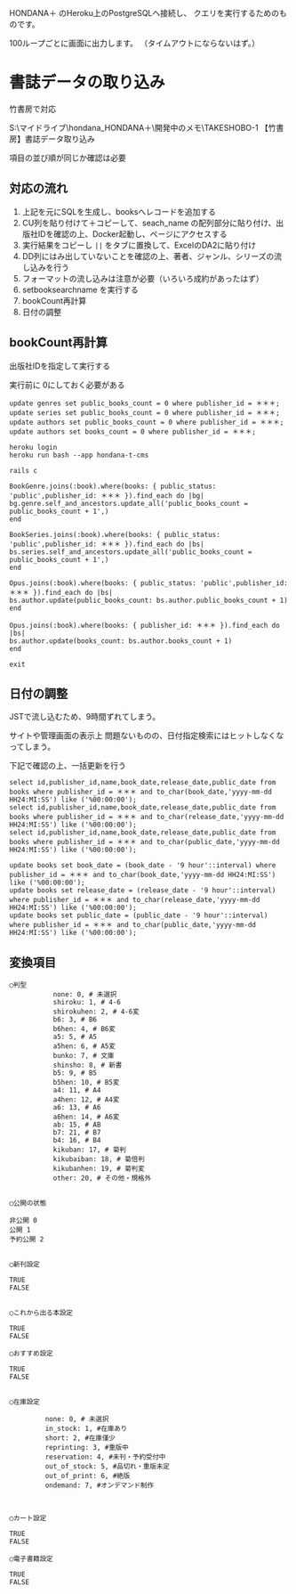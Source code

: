 
HONDANA＋ のHeroku上のPostgreSQLへ接続し、
クエリを実行するためのものです。

100ループごとに画面に出力します。
（タイムアウトにならないはず。）


# 書誌データの取り込み

竹書房で対応

S:\マイドライブ\hondana\_HONDANA＋\開発中のメモ\TAKESHOBO-1 【竹書房】書誌データ取り込み

項目の並び順が同じか確認は必要

## 対応の流れ

1. 上記を元にSQLを生成し、booksへレコードを追加する
1. CU列を貼り付けて＋コピーして、seach_name の配列部分に貼り付け、出版社IDを確認の上、Docker起動し、ページにアクセスする
1. 実行結果をコピーし `||` をタブに置換して、ExcelのDA2に貼り付け
1. DD列にはみ出していないことを確認の上、著者、ジャンル、シリーズの流し込みを行う
1. フォーマットの流し込みは注意が必要（いろいろ成約があったはず）
1. setbooksearchname を実行する
1. bookCount再計算
1. 日付の調整


## bookCount再計算

出版社IDを指定して実行する

実行前に 0にしておく必要がある

```
update genres set public_books_count = 0 where publisher_id = ＊＊＊;
update series set public_books_count = 0 where publisher_id = ＊＊＊;
update authors set public_books_count = 0 where publisher_id = ＊＊＊;
update authors set books_count = 0 where publisher_id = ＊＊＊;

heroku login
heroku run bash --app hondana-t-cms

rails c

BookGenre.joins(:book).where(books: { public_status: 'public',publisher_id: ＊＊＊ }).find_each do |bg|
bg.genre.self_and_ancestors.update_all('public_books_count = public_books_count + 1',)
end

BookSeries.joins(:book).where(books: { public_status: 'public',publisher_id: ＊＊＊ }).find_each do |bs|
bs.series.self_and_ancestors.update_all('public_books_count = public_books_count + 1',)
end

Opus.joins(:book).where(books: { public_status: 'public',publisher_id: ＊＊＊ }).find_each do |bs|
bs.author.update(public_books_count: bs.author.public_books_count + 1)
end

Opus.joins(:book).where(books: { publisher_id: ＊＊＊ }).find_each do |bs|
bs.author.update(books_count: bs.author.books_count + 1)
end

exit
```

## 日付の調整

JSTで流し込むため、9時間ずれてしまう。  
  
サイトや管理画面の表示上 問題ないものの、日付指定検索にはヒットしなくなってしまう。  
  
下記で確認の上、一括更新を行う

```
select id,publisher_id,name,book_date,release_date,public_date from books where publisher_id = ＊＊＊ and to_char(book_date,'yyyy-mm-dd HH24:MI:SS') like ('%00:00:00');
select id,publisher_id,name,book_date,release_date,public_date from books where publisher_id = ＊＊＊ and to_char(release_date,'yyyy-mm-dd HH24:MI:SS') like ('%00:00:00');
select id,publisher_id,name,book_date,release_date,public_date from books where publisher_id = ＊＊＊ and to_char(public_date,'yyyy-mm-dd HH24:MI:SS') like ('%00:00:00');

update books set book_date = (book_date - '9 hour'::interval) where publisher_id = ＊＊＊ and to_char(book_date,'yyyy-mm-dd HH24:MI:SS') like ('%00:00:00');
update books set release_date = (release_date - '9 hour'::interval) where publisher_id = ＊＊＊ and to_char(release_date,'yyyy-mm-dd HH24:MI:SS') like ('%00:00:00');
update books set public_date = (public_date - '9 hour'::interval) where publisher_id = ＊＊＊ and to_char(public_date,'yyyy-mm-dd HH24:MI:SS') like ('%00:00:00');
```

## 変換項目

```
◯判型
           none: 0, # 未選択
           shiroku: 1, # 4-6
           shirokuhen: 2, # 4-6変
           b6: 3, # B6
           b6hen: 4, # B6変
           a5: 5, # A5
           a5hen: 6, # A5変
           bunko: 7, # 文庫
           shinsho: 8, # 新書
           b5: 9, # B5
           b5hen: 10, # B5変
           a4: 11, # A4
           a4hen: 12, # A4変
           a6: 13, # A6
           a6hen: 14, # A6変
           ab: 15, # AB
           b7: 21, # B7
           b4: 16, # B4
           kikuban: 17, # 菊判
           kikubaiban: 18, # 菊倍判
           kikubanhen: 19, # 菊判変
           other: 20, # その他・規格外


◯公開の状態

非公開 0
公開 1
予約公開 2


◯新刊設定

TRUE
FALSE


◯これから出る本設定

TRUE
FALSE

◯おすすめ設定

TRUE
FALSE


◯在庫設定

         none: 0, # 未選択
         in_stock: 1, #在庫あり
         short: 2, #在庫僅少
         reprinting: 3, #重版中
         reservation: 4, #未刊・予約受付中
         out_of_stock: 5, #品切れ・重版未定
         out_of_print: 6, #絶版
         ondemand: 7, #オンデマンド制作



◯カート設定

TRUE
FALSE

◯電子書籍設定

TRUE
FALSE
```